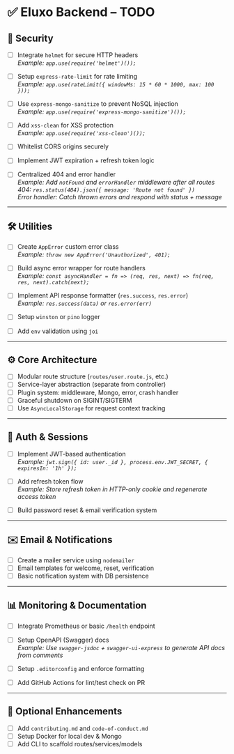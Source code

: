 # ✅ Eluxo Backend – TODO

## 🔐 Security

- [ ] Integrate `helmet` for secure HTTP headers  
       _Example: `app.use(require('helmet')());`_

- [ ] Setup `express-rate-limit` for rate limiting  
       _Example: `app.use(rateLimit({ windowMs: 15 * 60 * 1000, max: 100 }));`_

- [ ] Use `express-mongo-sanitize` to prevent NoSQL injection  
       _Example: `app.use(require('express-mongo-sanitize')());`_

- [ ] Add `xss-clean` for XSS protection  
       _Example: `app.use(require('xss-clean')());`_

- [ ] Whitelist CORS origins securely
- [ ] Implement JWT expiration + refresh token logic
- [ ] Centralized 404 and error handler  
       _Example: Add `notFound` and `errorHandler` middleware after all routes_  
       _404: `res.status(404).json({ message: 'Route not found' })`_  
       _Error handler: Catch thrown errors and respond with status + message_

---

## 🛠️ Utilities

- [ ] Create `AppError` custom error class  
       _Example: `throw new AppError('Unauthorized', 401);`_

- [ ] Build async error wrapper for route handlers  
       _Example: `const asyncHandler = fn => (req, res, next) => fn(req, res, next).catch(next);`_

- [ ] Implement API response formatter (`res.success`, `res.error`)  
       _Example: `res.success(data)` or `res.error(err)`_

- [ ] Setup `winston` or `pino` logger
- [ ] Add `env` validation using `joi`

---

## ⚙️ Core Architecture

- [ ] Modular route structure (`routes/user.route.js`, etc.)
- [ ] Service-layer abstraction (separate from controller)
- [ ] Plugin system: middleware, Mongo, error, crash handler
- [ ] Graceful shutdown on SIGINT/SIGTERM
- [ ] Use `AsyncLocalStorage` for request context tracking

---

## 🔑 Auth & Sessions

- [ ] Implement JWT-based authentication  
       _Example: `jwt.sign({ id: user._id }, process.env.JWT_SECRET, { expiresIn: '1h' });`_

- [ ] Add refresh token flow  
       _Example: Store refresh token in HTTP-only cookie and regenerate access token_

- [ ] Build password reset & email verification system

---

## ✉️ Email & Notifications

- [ ] Create a mailer service using `nodemailer`
- [ ] Email templates for welcome, reset, verification
- [ ] Basic notification system with DB persistence

---

## 📊 Monitoring & Documentation

- [ ] Integrate Prometheus or basic `/health` endpoint
- [ ] Setup OpenAPI (Swagger) docs  
       _Example: Use `swagger-jsdoc` + `swagger-ui-express` to generate API docs from comments_

- [ ] Setup `.editorconfig` and enforce formatting
- [ ] Add GitHub Actions for lint/test check on PR

---

## 🔁 Optional Enhancements

- [ ] Add `contributing.md` and `code-of-conduct.md`
- [ ] Setup Docker for local dev & Mongo
- [ ] Add CLI to scaffold routes/services/models
